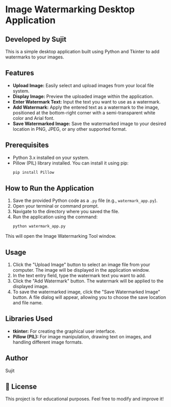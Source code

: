 # Image Watermarking Desktop Application

## Developed by Sujit

This is a simple desktop application built using Python and Tkinter to add watermarks to your images.

## Features

* **Upload Image:** Easily select and upload images from your local file system.
* **Display Image:** Preview the uploaded image within the application.
* **Enter Watermark Text:** Input the text you want to use as a watermark.
* **Add Watermark:** Apply the entered text as a watermark to the image, positioned at the bottom-right corner with a semi-transparent white color and Arial font.
* **Save Watermarked Image:** Save the watermarked image to your desired location in PNG, JPEG, or any other supported format.

## Prerequisites

* Python 3.x installed on your system.
* Pillow (PIL) library installed. You can install it using pip:
    ```bash
    pip install Pillow
    ```

## How to Run the Application

1.  Save the provided Python code as a `.py` file (e.g., `watermark_app.py`).
2.  Open your terminal or command prompt.
3.  Navigate to the directory where you saved the file.
4.  Run the application using the command:
    ```bash
    python watermark_app.py
    ```

This will open the Image Watermarking Tool window.

## Usage

1.  Click the "Upload Image" button to select an image file from your computer. The image will be displayed in the application window.
2.  In the text entry field, type the watermark text you want to add.
3.  Click the "Add Watermark" button. The watermark will be applied to the displayed image.
4.  To save the watermarked image, click the "Save Watermarked Image" button. A file dialog will appear, allowing you to choose the save location and file name.

## Libraries Used

* **tkinter:** For creating the graphical user interface.
* **Pillow (PIL):** For image manipulation, drawing text on images, and handling different image formats.

## Author

Sujit

## 📜 License
This project is for educational purposes. Feel free to modify and improve it!
